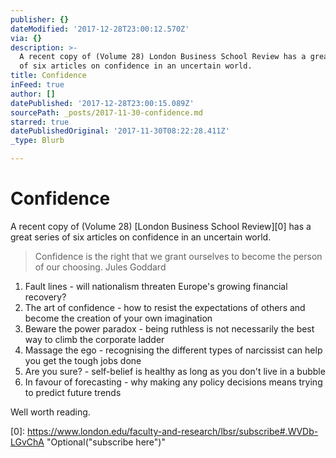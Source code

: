 ```yaml
---
publisher: {}
dateModified: '2017-12-28T23:00:12.570Z'
via: {}
description: >-
  A recent copy of (Volume 28) London Business School Review has a great series
  of six articles on confidence in an uncertain world.
title: Confidence
inFeed: true
author: []
datePublished: '2017-12-28T23:00:15.089Z'
sourcePath: _posts/2017-11-30-confidence.md
starred: true
datePublishedOriginal: '2017-11-30T08:22:28.411Z'
_type: Blurb

---
```

# Confidence

A recent copy of (Volume 28) [London Business School Review][0] has a great series of six articles on confidence in an uncertain world.

> Confidence is the right that we grant ourselves to become the person of our choosing. Jules Goddard

1. Fault lines - will nationalism threaten Europe's growing financial recovery?
2. The art of confidence - how to resist the expectations of others and become the creation of your own imagination
3. Beware the power paradox - being ruthless is not necessarily the best way to climb the corporate ladder
4. Massage the ego - recognising the different types of narcissist can help you get the tough jobs done
5. Are you sure? - self-belief is healthy as long as you don't live in a bubble
6. In favour of forecasting - why making any policy decisions means trying to predict future trends

Well worth reading.

[0]: https://www.london.edu/faculty-and-research/lbsr/subscribe#.WVDb-LGvChA "Optional("subscribe here")"